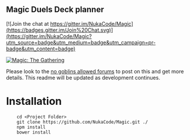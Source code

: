 ## Magic Duels Deck planner

[![Join the chat at https://gitter.im/NukaCode/Magic](https://badges.gitter.im/Join%20Chat.svg)](https://gitter.im/NukaCode/Magic?utm_source=badge&utm_medium=badge&utm_campaign=pr-badge&utm_content=badge)

[![Magic: The Gathering](http://duelgrounds.com/img/magic_banner-1000x2821.jpg)](http://magic.wizards.com)

Please look to the [no goblins allowed forums](http://forum.nogoblinsallowed.com/viewtopic.php?f=38&t=9603) to post on this and get more details.  This readme will be updated as development continues.

# Installation

```
    cd <Project Folder>
    git clone https://github.com/NukaCode/Magic.git ./
    npm install
    bower install
```